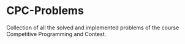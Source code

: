 # CPC-Problems
Collection of all the solved and implemented problems of the course Competitive Programming and Contest.
